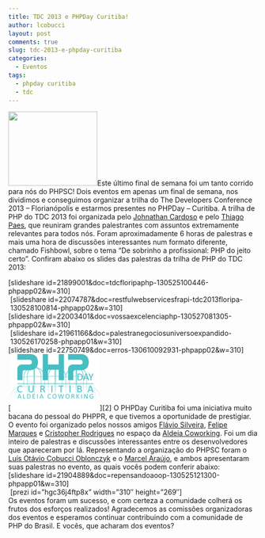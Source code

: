 ```yaml
---
title: TDC 2013 e PHPDay Curitiba!
author: lcobucci
layout: post
comments: true
slug: tdc-2013-e-phpday-curitiba
categories:
  - Eventos
tags:
  - phpday curitiba
  - tdc
---
```

[<img class="alignright" src="http://www.thedevelopersconference.com.br/banners/2013/banner-TDC2013-floripa-180x150.png" alt="" width="180" height="150" />][1]Este último final de semana foi um tanto corrido para nós do PHPSC! Dois eventos em apenas um final de semana, nos dividimos e conseguimos organizar a trilha do The Developers Conference 2013 &#8211; Florianópolis e estarmos presentes no PHPDay &#8211; Curitiba. A trilha de PHP do TDC 2013 foi organizada pelo <a href="http://www.twitter.com/djhonyy" target="_blank">Johnathan Cardoso</a> e pelo <a href="http://www.twitter.com/mrprompt" target="_blank">Thiago Paes</a>, que reuniram grandes palestrantes com assuntos extremamente relevantes para todos nós. Foram aproximadamente 6 horas de palestras e mais uma hora de discussões interessantes num formato diferente, chamado Fishbowl, sobre o tema &#8220;De sobrinho a profissional: PHP do jeito certo&#8221;. Confiram abaixo os slides das palestras da trilha de PHP do TDC 2013:  
<!--more-->

<div>
  <div style="float: left;">
    [slideshare id=21899001&doc=tdcfloripaphp-130525100446-phpapp02&w=310]
  </div>
  
  <div style="float: left; margin-left: 4px;">
    [slideshare id=22074787&doc=restfulwebservicesfrapi-tdc2013floripa-130528100814-phpapp02&w=310]
  </div>
  
  <div style="float: left;">
    [slideshare id=22003401&doc=vossaexcelenciaphp-130527081305-phpapp02&w=310]
  </div>
  
  <div style="float: left; margin-left: 4px;">
    [slideshare id=21961166&doc=palestranegociosuniversoexpandido-130526170258-phpapp01&w=310]
  </div>
  
  <div style="float: left;">
    [slideshare id=22750749&doc=erros-130610092931-phpapp02&w=310]
  </div>
</div>

<br style="clear:both" />  
[<img class="alignleft size-full wp-image-72" src="/uploads/2013/05/logo_PHP_DAY.png" alt="PHPDay Curitiba" width="180" height="114" />][2]  
O PHPDay Curitiba foi uma iniciativa muito bacana do pessoal do PHPPR, e que tivemos a oportunidade de prestigiar. O evento foi organizado pelos nossos amigos <a href="https://twitter.com/flaviosilveira" target="_blank">Flávio Silveira</a>, <a href="http://www.felipemarques.com.br/" target="_blank">Felipe Marques</a> e <a href="https://www.facebook.com/cristopher.rodrigues.75" target="_blank">Cristopher Rodrigues</a> no espaço da <a href="http://www.aldeiaco.com.br/" target="_blank">Aldeia Coworking</a>. Foi um dia inteiro de palestras e discussões interessantes entre os desenvolvedores que apareceram por lá. Representando a organização do PHPSC foram o <a href="http://about.me/lcobucci" target="_blank">Luís Otávio Cobucci Oblonczyk</a> e o <a href="https://twitter.com/marcelarauj0" target="_blank">Marcel Araújo</a>, e ambos apresentaram suas palestras no evento, as quais vocês podem conferir abaixo:

<div>
  <div style="float: left;">
    [slideshare id=21904889&doc=repensandoaoop-130525121300-phpapp01&w=310]
  </div>
  
  <div style="float: left; margin-left: 4px;">
    [prezi id=&#8221;hgc36j4ftp8x&#8221; width=&#8221;310&#8243; height=&#8221;269&#8243;]
  </div>
</div>

<br style="clear:both" />  
Os eventos foram um sucesso, e com certeza a comunidade colherá os frutos dos esforços realizados! Agradecemos as comissões organizadoras dos eventos e esperamos continuar contribuindo com a comunidade de PHP do Brasil. E vocês, que acharam dos eventos?

<div style="position: absolute; left: -3771px;">
  <a href="http://www.nl.ua/ru/poly/laminat/podlozhki">http://nl.ua/</a>
</div>

<div style="position: absolute; left: -3711px;">
  <a href="http://kvartiraarenda.com/Odessa/">kvartiraarenda.com/</a>
</div>

 [1]: http://www.thedevelopersconference.com.br/tdc/2013/index.html#florianopolis
 [2]: http://curitiba.phpday.com.br/